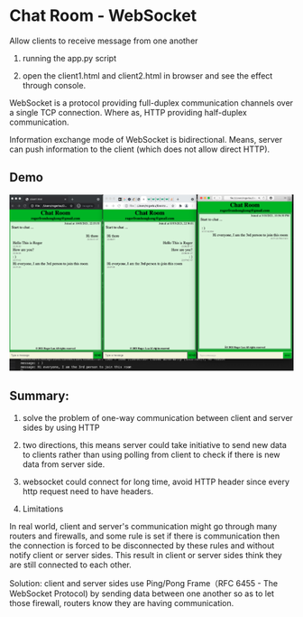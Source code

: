 # Chat Room - WebSocket
Allow clients to receive message from one another

1. running the app.py script

2. open the client1.html and client2.html in browser and see the effect through console. 



WebSocket is a protocol providing full-duplex communication channels over a single TCP connection. Where as, HTTP providing half-duplex communication.

Information exchange mode of WebSocket is bidirectional. Means, server can push information to the client (which does not allow direct HTTP).

## Demo
![alt text](chat_room2.png "chat history")

## Summary:
1. solve the problem of one-way communication between client and server sides by using HTTP

2. two directions, this means server could take initiative to send new data to clients rather than using polling from client to check if there is new data from server side.

3. websocket could connect for long time, avoid HTTP header since every http request need to have headers.

4. Limitations

In real world, client and server's communication might go through many routers and firewalls, and some rule is set if there is communication then the connection is forced to be disconnected by these rules and without notify client or server sides. This result in client or server sides think they are still connected to each other.  

Solution: 
client and server sides use Ping/Pong Frame（RFC 6455 - The WebSocket Protocol) by sending data between one another so as to let those firewall, routers know they are having communication.
